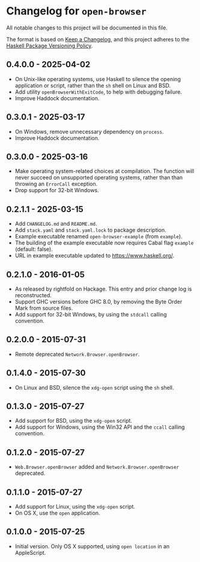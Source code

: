 # Changelog for `open-browser`

All notable changes to this project will be documented in this file.

The format is based on [Keep a Changelog](https://keepachangelog.com/en/1.0.0/),
and this project adheres to the
[Haskell Package Versioning Policy](https://pvp.haskell.org/).

## 0.4.0.0 - 2025-04-02

* On Unix-like operating systems, use Haskell to silence the opening
  application or script, rather than the `sh` shell on Linux and BSD.
* Add utility `openBrowserWithExitCode`, to help with debugging failure.
* Improve Haddock documentation.

## 0.3.0.1 - 2025-03-17

* On Windows, remove unnecessary dependency on `process`.
* Improve Haddock documentation.

## 0.3.0.0 - 2025-03-16

* Make operating system-related choices at compilation. The function will never
  succeed on unsupported operating systems, rather than than throwing an
  `ErrorCall` exception.
* Drop support for 32-bit Windows.

## 0.2.1.1 - 2025-03-15

* Add `CHANGELOG.md` and `README.md`.
* Add `stack.yaml` and `stack.yaml.lock` to package description.
* Example executable renamed `open-browser-example` (from `example`).
* The building of the example executable now requires Cabal flag `example`
  (default: false).
* URL in example executable updated to https://www.haskell.org/.

## 0.2.1.0 - 2016-01-05

* As released by rightfold on Hackage. This entry and prior change log is
  reconstructed.
* Support GHC versions before GHC 8.0, by removing the Byte Order Mark from
  source files.
* Add support for 32-bit Windows, by using the `stdcall` calling convention.

## 0.2.0.0 - 2015-07-31

* Remote deprecated `Network.Browser.openBrowser`.

## 0.1.4.0 - 2015-07-30

* On Linux and BSD, silence the `xdg-open` script using the `sh` shell.

## 0.1.3.0 - 2015-07-27

* Add support for BSD, using the `xdg-open` script.
* Add support for Windows, using the Win32 API and the `ccall` calling
  convention.

## 0.1.2.0 - 2015-07-27

* `Web.Browser.openBrowser` added and `Network.Browser.openBrowser` deprecated.

## 0.1.1.0 - 2015-07-27

* Add support for Linux, using the `xdg-open` script.
* On OS X, use the `open` application.

## 0.1.0.0 - 2015-07-25

* Initial version. Only OS X supported, using `open location` in an AppleScript.
